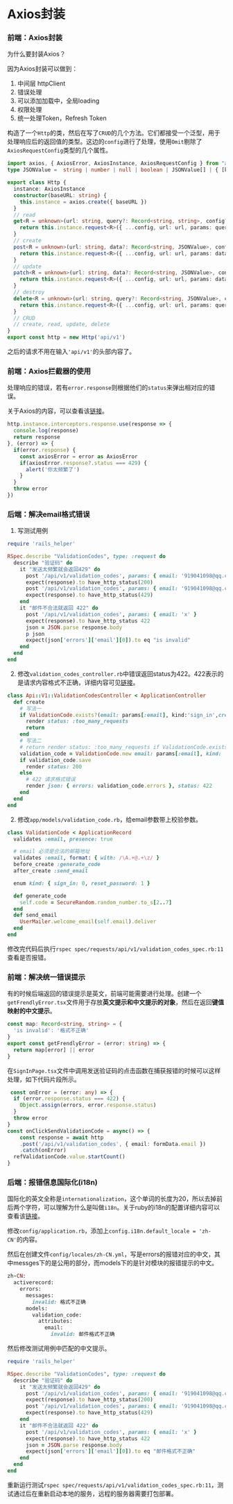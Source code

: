 # Axios封装

### 前端：Axios封装
为什么要封装Axios？

因为Axios封装可以做到：

1. 中间层 httpClient
2. 错误处理
3. 可以添加加载中，全局loading
4. 权限处理
5. 统一处理Token，Refresh Token

构造了一个`Http`的类，然后在写了`CRUD`的几个方法。它们都接受一个泛型，用于处理响应后的返回值的类型。这边的`config`进行了处理，使用`Omit`剔除了`AxiosRequestConfig`类型的几个属性。

```typescript
import axios, { AxiosError, AxiosInstance, AxiosRequestConfig } from "axios";
type JSONValue =  string | number | null | boolean | JSONValue[] | { [key: string]: JSONValue };

export class Http {
  instance: AxiosInstance
  constructor(baseURL: string) {
    this.instance = axios.create({ baseURL })
  }
  // read
  get<R = unknown>(url: string, query?: Record<string, string>, config?: Omit<AxiosRequestConfig, 'url' | 'params' | 'method'>) {
    return this.instance.request<R>({ ...config, url: url, params: query, method: 'get' })
  }
  // create
  post<R = unknown>(url: string, data?: Record<string, JSONValue>, config?: Omit<AxiosRequestConfig, 'url' |'data' | 'method'>) {
    return this.instance.request<R>({ ...config, url: url, params: data, method: 'post' })
  }
  // update
  patch<R = unknown>(url: string, data?: Record<string, JSONValue>, config?: Omit<AxiosRequestConfig, 'url' | 'data'>) {
    return this.instance.request<R>({ ...config, url: url, params: data, method: 'patch' })
  }
  // destroy
  delete<R = unknown>(url: string, query?: Record<string, JSONValue>, config?: Omit<AxiosRequestConfig, 'params'>) {
    return this.instance.request<R>({ ...config, url: url, params: query, method: 'delete' })
  }
  // CRUD
  // create, read, update, delete
}
export const http = new Http('api/v1')
```

之后的请求不用在输入`'api/v1'`的头部内容了。

### 前端：Axios拦截器的使用
处理响应的错误，若有`error.response`则根据他们的`status`来弹出相对应的错误。

关于Axios的内容，可以查看该[链接](https://juejin.cn/post/6844903569745788941)。

```typescript
http.instance.interceptors.response.use(response => {
  console.log(response)
  return response
}, (error) => {
  if(error.response) {
    const axiosError = error as AxiosError
    if(axiosError.response?.status === 429) {
      alert('你太频繁了')
    }
  }
  throw error
})
```

### 后端：解决email格式错误
1. 写测试用例

```ruby
require 'rails_helper'

RSpec.describe "ValidationCodes", type: :request do
  describe "验证码" do
    it "发送太频繁就会返回429" do
      post '/api/v1/validation_codes', params: { email: '919041098@qq.com' }
      expect(response).to have_http_status(200)
      post '/api/v1/validation_codes', params: { email: '919041098@qq.com' }
      expect(response).to have_http_status(429)
    end
    it "邮件不合法就返回 422" do
      post '/api/v1/validation_codes', params: { email: 'x' }
      expect(response).to have_http_status 422
      json = JSON.parse response.body
      p json
      expect(json['errors']['email'][0]).to eq "is invalid"
    end
  end
end
```

2. 修改`validation_codes_controller.rb`中错误返回status为422。422表示的是请求内容格式不正确，详细内容可见[链接](https://developer.mozilla.org/zh-CN/docs/Web/HTTP/Status/422)。

```ruby
class Api::V1::ValidationCodesController < ApplicationController
  def create
    # 写法一
    if ValidationCode.exists?(email: params[:email], kind:'sign_in',created_at: 1.minute.ago..Time.now)
      render status: :too_many_requests
      return
    end
    # 写法二
    # return render status: :too_many_requests if ValidationCode.exists?(email: params[:email], kind:'sign_in',created_at: 1.minute.ago..Time.now)
    validation_code = ValidationCode.new email: params[:email], kind: 'sign_in'
    if validation_code.save
      render status: 200
    else
      # 422 请求格式错误
      render json: { errors: validation_code.errors }, status: 422
    end
  end
end
```

2. 修改`app/models/validation_code.rb`，给email参数带上校验参数。

```ruby
class ValidationCode < ApplicationRecord
  validates :email, presence: true

  # email 必须是合法的邮箱地址
  validates :email, format: { with: /\A.+@.+\z/ }
  before_create :generate_code
  after_create :send_email

  enum kind: { sign_in: 0, reset_password: 1 }

  def generate_code
    self.code = SecureRandom.random_number.to_s[2..7]
  end
  def send_email
    UserMailer.welcome_email(self.email).deliver
  end
end
```

修改完代码后执行`rspec spec/requests/api/v1/validation_codes_spec.rb:11`查看是否报错。

### 前端：解决统一错误提示
有的时候后端返回的错误提示是英文，前端可能需要进行处理。创建一个`getFrendlyError.tsx`文件用于存放**英文提示和中文提示的对象**，然后在返回**键值映射的中文提示**。

```typescript
const map: Record<string, string> = {
  'is invalid': '格式不正确'
}
export const getFrendlyError = (error: string) => {
  return map[error] || error
}
```

在`SignInPage.tsx`文件中调用发送验证码的点击函数在捕获报错的时候可以这样处理，如下代码片段所示。

```typescript
 const onError = (error: any) => {
  if (error.response.status === 422) {
    Object.assign(errors, error.response.status)
  }
  throw error
}
const onClickSendValidationCode = async() => {
	const response = await http
  	.post('/api/v1/validation_codes', { email: formData.email })
  	.catch(onError)
  refValidationCode.value.startCount()
}
```

### 后端：报错信息国际化(i18n)
国际化的英文全称是`internationalization`，这个单词的长度为20，所以去掉前后两个字符，可以理解为什么是叫做`i18n`。关于ruby的i18n的配置详细内容可以查看该[链接](https://guides.rubyonrails.org/i18n.html#the-public-i18n-api)。

修改`config/application.rb`，添加上`config.i18n.default_locale = 'zh-CN'`的内容。

然后在创建文件`config/locales/zh-CN.yml`，写是errors的报错对应的中文，其中messges下的是公用的部分，而models下的是针对模块的报错提示的中文。

```ruby
zh-CN:
  activerecord:
    errors:
      messages:
        invalid: 格式不正确
      models:
        validation_code:
          attributes:
            email:
              invalid: 邮件格式不正确
```

然后修改测试用例中匹配的中文提示。

```ruby
require 'rails_helper'

RSpec.describe "ValidationCodes", type: :request do
  describe "验证码" do
    it "发送太频繁就会返回429" do
      post '/api/v1/validation_codes', params: { email: '919041098@qq.com' }
      expect(response).to have_http_status(200)
      post '/api/v1/validation_codes', params: { email: '919041098@qq.com' }
      expect(response).to have_http_status(429)
    end
    it "邮件不合法就返回 422" do
      post '/api/v1/validation_codes', params: { email: 'x' }
      expect(response).to have_http_status 422
      json = JSON.parse response.body
      expect(json['errors']['email'][0]).to eq "邮件格式不正确"
    end
  end
end
```

重新运行测试`rspec spec/requests/api/v1/validation_codes_spec.rb:11`，测试通过后在重新启动本地的服务，远程的服务器需要打包部署。

